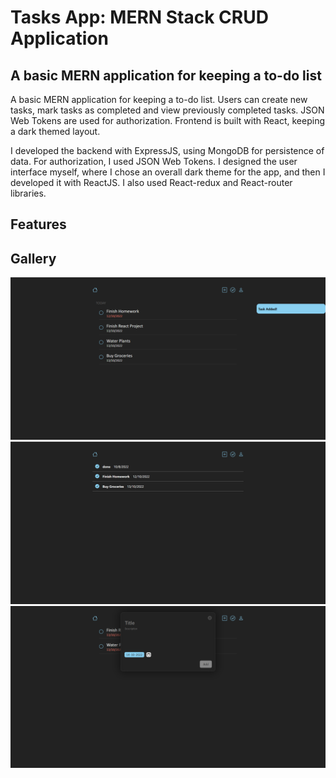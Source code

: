 # Tasks App: MERN Stack CRUD Application
## A basic MERN application for keeping a to-do list
A basic MERN application for keeping a to-do list. Users can create new tasks, mark tasks as completed and view previously completed tasks. JSON Web Tokens are used for authorization. Frontend is built with React, keeping a dark themed layout.

I developed the backend with ExpressJS, using MongoDB for persistence of data. For authorization, I used JSON Web Tokens. I designed the user interface myself, where I chose an overall dark theme for the app, and then I developed it with ReactJS. I also used React-redux and React-router libraries.

## Features

## Gallery
  <img src="./screenshots/img1.png" />
  <img src="./screenshots/img2.png" />
  <img src="./screenshots/img3.png" /> 
